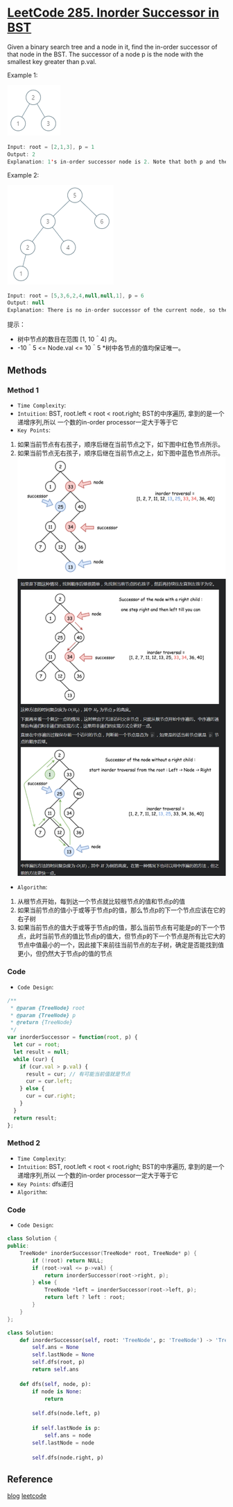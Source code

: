 # [LeetCode 285. Inorder Successor in BST](https://leetcode-cn.com/problems/inorder-successor-in-bst/)

Given a binary search tree and a node in it, find the in-order successor of that node in the BST.
The successor of a node p is the node with the smallest key greater than p.val.

Example 1:

![4](../,./../../Image/4.png)

```java
Input: root = [2,1,3], p = 1
Output: 2
Explanation: 1's in-order successor node is 2. Note that both p and the return value is of TreeNode type.
```

Example 2:

![5](../,./../../Image/5.png)

```java
Input: root = [5,3,6,2,4,null,null,1], p = 6
Output: null
Explanation: There is no in-order successor of the current node, so the answer is null.
```

提示：

* 树中节点的数目在范围 [1, 10＾4] 内。
* -10＾5 <= Node.val <= 10＾5
*树中各节点的值均保证唯一。

## Methods

### Method 1

* `Time Complexity`:
* `Intuition`: BST, root.left < root < root.right; BST的中序遍历, 拿到的是一个递增序列,所以 一个数的in-order processor一定大于等于它
* `Key Points`:

1. 如果当前节点有右孩子，顺序后继在当前节点之下，如下图中红色节点所示。
2. 如果当前节点无右孩子，顺序后继在当前节点之上，如下图中蓝色节点所示。
![47](../../Image/47.png)
![47](../../Image/48.png)

* `Algorithm`:

1. 从根节点开始，每到达一个节点就比较根节点的值和节点p的值
2. 如果当前节点的值小于或等于节点p的值，那么节点p的下一个节点应该在它的右子树
3. 如果当前节点的值大于或等于节点p的值，那么当前节点有可能是p的下一个节点，此时当前节点的值比节点p的值大，但节点p的下一个节点是所有比它大的节点中值最小的一个，因此接下来前往当前节点的左子树，确定是否能找到值更小，但仍然大于节点p的值的节点

### Code

* `Code Design`:

```javascript
/**
 * @param {TreeNode} root
 * @param {TreeNode} p
 * @return {TreeNode}
 */
var inorderSuccessor = function(root, p) {
  let cur = root;
  let result = null;
  while (cur) {
    if (cur.val > p.val) {
      result = cur; // 有可能当前值就是节点
      cur = cur.left;
    } else {
      cur = cur.right;
    }
  }
  return result;
};
```

### Method 2

* `Time Complexity`:
* `Intuition`: BST, root.left < root < root.right; BST的中序遍历, 拿到的是一个递增序列,所以 一个数的in-order processor一定大于等于它
* `Key Points`: dfs递归
* `Algorithm`:

### Code

* `Code Design`:


```Cpp
class Solution {
public:
    TreeNode* inorderSuccessor(TreeNode* root, TreeNode* p) {
        if (!root) return NULL;
        if (root->val <= p->val) {
            return inorderSuccessor(root->right, p);
        } else {
            TreeNode *left = inorderSuccessor(root->left, p);
            return left ? left : root;
        }
    }
};
```

```python
class Solution:
    def inorderSuccessor(self, root: 'TreeNode', p: 'TreeNode') -> 'TreeNode':
        self.ans = None
        self.lastNode = None
        self.dfs(root, p)
        return self.ans

    def dfs(self, node, p):
        if node is None:
            return

        self.dfs(node.left, p)

        if self.lastNode is p:
            self.ans = node
        self.lastNode = node

        self.dfs(node.right, p)
```

## Reference

[blog](https://www.cnblogs.com/grandyang/p/5306162.html)
[leetcode](https://leetcode-cn.com/problems/P5rCT8/solution/shi-jian-fu-za-du-wei-ceng-gao-de-jie-fa-fheg/)
